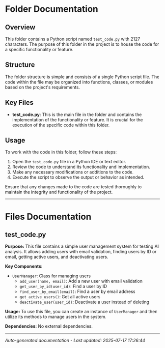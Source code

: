 # Folder Documentation

## Overview
This folder contains a Python script named `test_code.py` with 2127 characters. The purpose of this folder in the project is to house the code for a specific functionality or feature.

## Structure
The folder structure is simple and consists of a single Python script file. The code within the file may be organized into functions, classes, or modules based on the project's requirements.

## Key Files
- **test_code.py**: This is the main file in the folder and contains the implementation of the functionality or feature. It is crucial for the execution of the specific code within this folder.

## Usage
To work with the code in this folder, follow these steps:
1. Open the `test_code.py` file in a Python IDE or text editor.
2. Review the code to understand its functionality and implementation.
3. Make any necessary modifications or additions to the code.
4. Execute the script to observe the output or behavior as intended.

Ensure that any changes made to the code are tested thoroughly to maintain the integrity and functionality of the project.

---

# Files Documentation

## test_code.py

**Purpose:** This file contains a simple user management system for testing AI analysis. It allows adding users with email validation, finding users by ID or email, getting active users, and deactivating users.

**Key Components:**
- `UserManager`: Class for managing users
  - `add_user(name, email)`: Add a new user with email validation
  - `get_user_by_id(user_id)`: Find a user by ID
  - `find_user_by_email(email)`: Find a user by email address
  - `get_active_users()`: Get all active users
  - `deactivate_user(user_id)`: Deactivate a user instead of deleting

**Usage:** To use this file, you can create an instance of `UserManager` and then utilize its methods to manage users in the system.

**Dependencies:** No external dependencies.

---
*Auto-generated documentation - Last updated: 2025-07-17 17:26:44*
